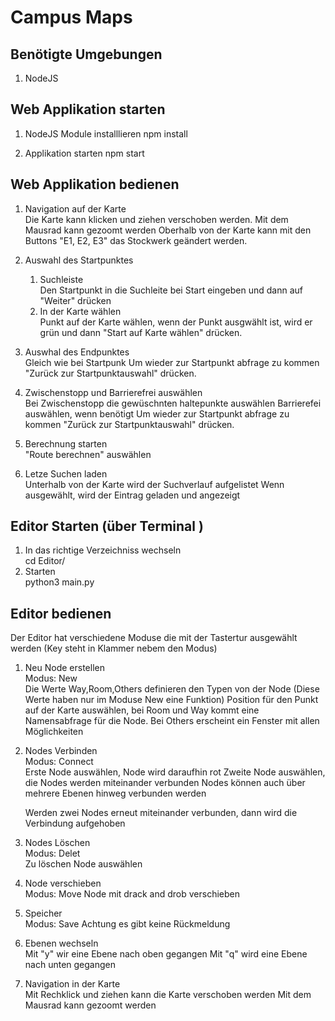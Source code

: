 # Campus Maps

## Benötigte Umgebungen
1. NodeJS 


## Web Applikation starten
1. NodeJS Module installlieren
    npm install 

2. Applikation starten
    npm start

## Web Applikation bedienen
1. Navigation auf der Karte  
    Die Karte kann klicken und ziehen verschoben werden.
    Mit dem Mausrad kann gezoomt werden
    Oberhalb von der Karte kann mit den Buttons "E1, E2, E3" das Stockwerk geändert werden.

2. Auswahl des Startpunktes   
    1. Suchleiste  
        Den Startpunkt in die Suchleite bei Start eingeben und dann auf "Weiter" drücken  
    2. In der Karte wählen  
        Punkt auf der Karte wählen, wenn der Punkt ausgwählt ist, wird er grün und dann "Start auf Karte wählen" drücken.

3. Auswhal des Endpunktes  
    Gleich wie bei Startpunk 
    Um wieder zur Startpunkt abfrage zu kommen "Zurück zur Startpunktauswahl" drücken.

4. Zwischenstopp und Barrierefrei auswählen  
    Bei Zwischenstopp die gewüschnten haltepunkte auswählen
    Barrierefei auswählen, wenn benötigt
    Um wieder zur Startpunkt abfrage zu kommen "Zurück zur Startpunktauswahl" drücken.

5. Berechnung starten  
    "Route berechnen" auswählen

6. Letze Suchen laden  
    Unterhalb von der Karte wird der Suchverlauf aufgelistet
    Wenn ausgewählt, wird der Eintrag geladen und angezeigt


## Editor Starten (über Terminal )
1. In das richtige Verzeichniss wechseln  
    cd Editor/
1. Starten   
    python3 main.py

## Editor bedienen
Der Editor hat verschiedene Moduse die mit der Tastertur ausgewählt werden (Key steht in Klammer nebem den Modus)

1. Neu Node erstellen  
    Modus: New   
    Die Werte Way,Room,Others definieren den Typen von der Node (Diese Werte haben nur im Moduse New eine Funktion)
    Position für den Punkt auf der Karte auswählen, bei Room und Way kommt eine Namensabfrage für die Node.
    Bei Others erscheint ein Fenster mit allen Möglichkeiten

2. Nodes Verbinden  
    Modus: Connect  
    Erste Node auswählen, Node wird daraufhin rot 
    Zweite Node auswählen, die Nodes werden miteinander verbunden
    Nodes können auch über mehrere Ebenen hinweg verbunden werden

    Werden zwei Nodes erneut miteinander verbunden, dann wird die Verbindung aufgehoben

3. Nodes Löschen   
    Modus: Delet   
    Zu löschen Node auswählen 
 
4. Node verschieben  
    Modus: Move 
    Node mit drack and drob verschieben

5. Speicher  
    Modus: Save
    Achtung es gibt keine Rückmeldung

6. Ebenen wechseln   
    Mit "y" wir eine Ebene nach oben gegangen 
    Mit "q" wird eine Ebene nach unten gegangen

7. Navigation in der Karte  
    Mit Rechklick und ziehen kann die Karte verschoben werden
    Mit dem Mausrad kann gezoomt werden





